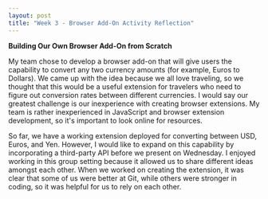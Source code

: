 ```yaml
---
layout: post
title: "Week 3 - Browser Add-On Activity Reflection"
---
```

**Building Our Own Browser Add-On from Scratch**

My team chose to develop a browser add-on that will give users the capability to convert any two currency amounts (for example, Euros to Dollars). We came up with the idea because we all love traveling, so we thought that this would be a useful extension for travelers who need to figure out conversion rates between different currencies. I would say our greatest challenge is our inexperience with creating browser extensions. My team is rather inexperienced in JavaScript and browser extension development, so it's important to look online for resources. 

<!--more-->

So far, we have a working extension deployed for converting between USD, Euros, and Yen. However, I would like to expand on this capability by incorporating a third-party API before we present on Wednesday. I enjoyed working in this group setting because it allowed us to share different ideas amongst each other. When we worked on creating the extension, it was clear that some of us were better at Git, while others were stronger in coding, so it was helpful for us to rely on each other.